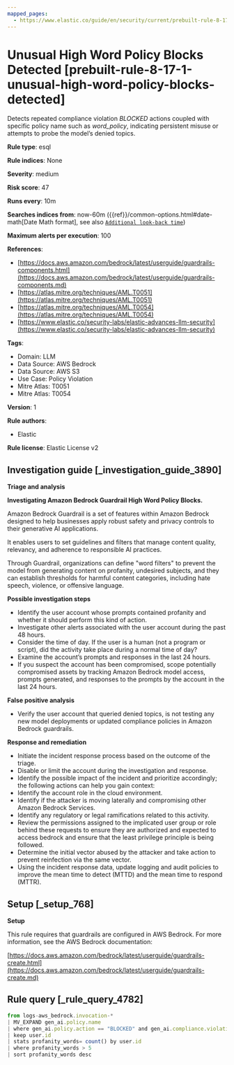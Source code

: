```yaml
---
mapped_pages:
  - https://www.elastic.co/guide/en/security/current/prebuilt-rule-8-17-1-unusual-high-word-policy-blocks-detected.html
---
```


# Unusual High Word Policy Blocks Detected [prebuilt-rule-8-17-1-unusual-high-word-policy-blocks-detected]

Detects repeated compliance violation *BLOCKED* actions coupled with specific policy name such as *word_policy*, indicating persistent misuse or attempts to probe the model’s denied topics.

**Rule type**: esql

**Rule indices**: None

**Severity**: medium

**Risk score**: 47

**Runs every**: 10m

**Searches indices from**: now-60m ({{ref}}/common-options.html#date-math[Date Math format], see also [`Additional look-back time`](docs-content://solutions/security/detect-and-alert/create-detection-rule.md#rule-schedule))

**Maximum alerts per execution**: 100

**References**:

* [https://docs.aws.amazon.com/bedrock/latest/userguide/guardrails-components.html](https://docs.aws.amazon.com/bedrock/latest/userguide/guardrails-components.md)
* [https://atlas.mitre.org/techniques/AML.T0051](https://atlas.mitre.org/techniques/AML.T0051)
* [https://atlas.mitre.org/techniques/AML.T0054](https://atlas.mitre.org/techniques/AML.T0054)
* [https://www.elastic.co/security-labs/elastic-advances-llm-security](https://www.elastic.co/security-labs/elastic-advances-llm-security)

**Tags**:

* Domain: LLM
* Data Source: AWS Bedrock
* Data Source: AWS S3
* Use Case: Policy Violation
* Mitre Atlas: T0051
* Mitre Atlas: T0054

**Version**: 1

**Rule authors**:

* Elastic

**Rule license**: Elastic License v2

## Investigation guide [_investigation_guide_3890]

**Triage and analysis**

**Investigating Amazon Bedrock Guardrail High Word Policy Blocks.**

Amazon Bedrock Guardrail is a set of features within Amazon Bedrock designed to help businesses apply robust safety and privacy controls to their generative AI applications.

It enables users to set guidelines and filters that manage content quality, relevancy, and adherence to responsible AI practices.

Through Guardrail, organizations can define "word filters" to prevent the model from generating content on profanity, undesired subjects, and they can establish thresholds for harmful content categories, including hate speech, violence, or offensive language.

**Possible investigation steps**

* Identify the user account whose prompts contained profanity and whether it should perform this kind of action.
* Investigate other alerts associated with the user account during the past 48 hours.
* Consider the time of day. If the user is a human (not a program or script), did the activity take place during a normal time of day?
* Examine the account’s prompts and responses in the last 24 hours.
* If you suspect the account has been compromised, scope potentially compromised assets by tracking Amazon Bedrock model access, prompts generated, and responses to the prompts by the account in the last 24 hours.

**False positive analysis**

* Verify the user account that queried denied topics, is not testing any new model deployments or updated compliance policies in Amazon Bedrock guardrails.

**Response and remediation**

* Initiate the incident response process based on the outcome of the triage.
* Disable or limit the account during the investigation and response.
* Identify the possible impact of the incident and prioritize accordingly; the following actions can help you gain context:
* Identify the account role in the cloud environment.
* Identify if the attacker is moving laterally and compromising other Amazon Bedrock Services.
* Identify any regulatory or legal ramifications related to this activity.
* Review the permissions assigned to the implicated user group or role behind these requests to ensure they are authorized and expected to access bedrock and ensure that the least privilege principle is being followed.
* Determine the initial vector abused by the attacker and take action to prevent reinfection via the same vector.
* Using the incident response data, update logging and audit policies to improve the mean time to detect (MTTD) and the mean time to respond (MTTR).


## Setup [_setup_768]

**Setup**

This rule requires that guardrails are configured in AWS Bedrock. For more information, see the AWS Bedrock documentation:

[https://docs.aws.amazon.com/bedrock/latest/userguide/guardrails-create.html](https://docs.aws.amazon.com/bedrock/latest/userguide/guardrails-create.md)


## Rule query [_rule_query_4782]

```js
from logs-aws_bedrock.invocation-*
| MV_EXPAND gen_ai.policy.name
| where gen_ai.policy.action == "BLOCKED" and gen_ai.compliance.violation_detected == "true" and gen_ai.policy.name == "word_policy"
| keep user.id
| stats profanity_words= count() by user.id
| where profanity_words > 5
| sort profanity_words desc
```


